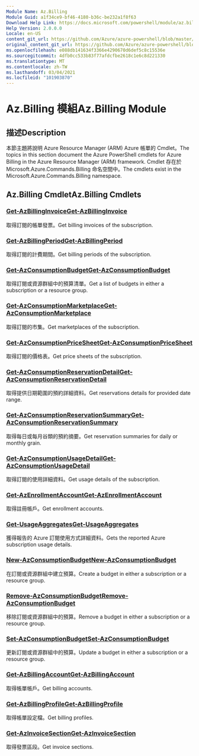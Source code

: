 ```yaml
---
Module Name: Az.Billing
Module Guid: a1f34ce9-bf46-4180-b36c-be232a1f8f63
Download Help Link: https://docs.microsoft.com/powershell/module/az.billing
Help Version: 2.0.0.0
Locale: en-US
content_git_url: https://github.com/Azure/azure-powershell/blob/master/src/Billing/Billing/help/Az.Billing.md
original_content_git_url: https://github.com/Azure/azure-powershell/blob/master/src/Billing/Billing/help/Az.Billing.md
ms.openlocfilehash: e088db141634f3366e4290670d6def5c8c15536e
ms.sourcegitcommit: 4dfb0cc533b83f77afdcfbe2618c1e6c8d221330
ms.translationtype: MT
ms.contentlocale: zh-TW
ms.lasthandoff: 03/04/2021
ms.locfileid: "101903870"
---
```

# <span data-ttu-id="0df36-101">Az.Billing 模組</span><span class="sxs-lookup"><span data-stu-id="0df36-101">Az.Billing Module</span></span>
## <span data-ttu-id="0df36-102">描述</span><span class="sxs-lookup"><span data-stu-id="0df36-102">Description</span></span>
<span data-ttu-id="0df36-103">本節主題將說明 Azure Resource Manager (ARM) Azure 帳單的 Cmdlet。</span><span class="sxs-lookup"><span data-stu-id="0df36-103">The topics in this section document the Azure PowerShell cmdlets for Azure Billing in the Azure Resource Manager (ARM) framework.</span></span> <span data-ttu-id="0df36-104">Cmdlet 存在於 Microsoft.Azure.Commands.Billing 命名空間中。</span><span class="sxs-lookup"><span data-stu-id="0df36-104">The cmdlets exist in the Microsoft.Azure.Commands.Billing namespace.</span></span>

## <span data-ttu-id="0df36-105">Az.Billing Cmdlet</span><span class="sxs-lookup"><span data-stu-id="0df36-105">Az.Billing Cmdlets</span></span>
### [<span data-ttu-id="0df36-106">Get-AzBillingInvoice</span><span class="sxs-lookup"><span data-stu-id="0df36-106">Get-AzBillingInvoice</span></span>](Get-AzBillingInvoice.md)
<span data-ttu-id="0df36-107">取得訂閱的帳單發票。</span><span class="sxs-lookup"><span data-stu-id="0df36-107">Get billing invoices of the subscription.</span></span>

### [<span data-ttu-id="0df36-108">Get-AzBillingPeriod</span><span class="sxs-lookup"><span data-stu-id="0df36-108">Get-AzBillingPeriod</span></span>](Get-AzBillingPeriod.md)
<span data-ttu-id="0df36-109">取得訂閱的計費期間。</span><span class="sxs-lookup"><span data-stu-id="0df36-109">Get billing periods of the subscription.</span></span>

### [<span data-ttu-id="0df36-110">Get-AzConsumptionBudget</span><span class="sxs-lookup"><span data-stu-id="0df36-110">Get-AzConsumptionBudget</span></span>](Get-AzConsumptionBudget.md)
<span data-ttu-id="0df36-111">取得訂閱或資源群組中的預算清單。</span><span class="sxs-lookup"><span data-stu-id="0df36-111">Get a list of budgets in either a subscription or a resource group.</span></span>

### [<span data-ttu-id="0df36-112">Get-AzConsumptionMarketplace</span><span class="sxs-lookup"><span data-stu-id="0df36-112">Get-AzConsumptionMarketplace</span></span>](Get-AzConsumptionMarketplace.md)
<span data-ttu-id="0df36-113">取得訂閱的市集。</span><span class="sxs-lookup"><span data-stu-id="0df36-113">Get marketplaces of the subscription.</span></span>

### [<span data-ttu-id="0df36-114">Get-AzConsumptionPriceSheet</span><span class="sxs-lookup"><span data-stu-id="0df36-114">Get-AzConsumptionPriceSheet</span></span>](Get-AzConsumptionPriceSheet.md)
<span data-ttu-id="0df36-115">取得訂閱的價格表。</span><span class="sxs-lookup"><span data-stu-id="0df36-115">Get price sheets of the subscription.</span></span>

### [<span data-ttu-id="0df36-116">Get-AzConsumptionReservationDetail</span><span class="sxs-lookup"><span data-stu-id="0df36-116">Get-AzConsumptionReservationDetail</span></span>](Get-AzConsumptionReservationDetail.md)
<span data-ttu-id="0df36-117">取得提供日期範圍的預約詳細資料。</span><span class="sxs-lookup"><span data-stu-id="0df36-117">Get reservations details for provided date range.</span></span>

### [<span data-ttu-id="0df36-118">Get-AzConsumptionReservationSummary</span><span class="sxs-lookup"><span data-stu-id="0df36-118">Get-AzConsumptionReservationSummary</span></span>](Get-AzConsumptionReservationSummary.md)
<span data-ttu-id="0df36-119">取得每日或每月谷類的預約摘要。</span><span class="sxs-lookup"><span data-stu-id="0df36-119">Get reservation summaries for daily or monthly grain.</span></span>

### [<span data-ttu-id="0df36-120">Get-AzConsumptionUsageDetail</span><span class="sxs-lookup"><span data-stu-id="0df36-120">Get-AzConsumptionUsageDetail</span></span>](Get-AzConsumptionUsageDetail.md)
<span data-ttu-id="0df36-121">取得訂閱的使用詳細資料。</span><span class="sxs-lookup"><span data-stu-id="0df36-121">Get usage details of the subscription.</span></span>

### [<span data-ttu-id="0df36-122">Get-AzEnrollmentAccount</span><span class="sxs-lookup"><span data-stu-id="0df36-122">Get-AzEnrollmentAccount</span></span>](Get-AzEnrollmentAccount.md)
<span data-ttu-id="0df36-123">取得註冊帳戶。</span><span class="sxs-lookup"><span data-stu-id="0df36-123">Get enrollment accounts.</span></span>

### [<span data-ttu-id="0df36-124">Get-UsageAggregates</span><span class="sxs-lookup"><span data-stu-id="0df36-124">Get-UsageAggregates</span></span>](Get-UsageAggregates.md)
<span data-ttu-id="0df36-125">獲得報告的 Azure 訂閱使用方式詳細資料。</span><span class="sxs-lookup"><span data-stu-id="0df36-125">Gets the reported Azure subscription usage details.</span></span>

### [<span data-ttu-id="0df36-126">New-AzConsumptionBudget</span><span class="sxs-lookup"><span data-stu-id="0df36-126">New-AzConsumptionBudget</span></span>](New-AzConsumptionBudget.md)
<span data-ttu-id="0df36-127">在訂閱或資源群組中建立預算。</span><span class="sxs-lookup"><span data-stu-id="0df36-127">Create a budget in either a subscription or a resource group.</span></span>

### [<span data-ttu-id="0df36-128">Remove-AzConsumptionBudget</span><span class="sxs-lookup"><span data-stu-id="0df36-128">Remove-AzConsumptionBudget</span></span>](Remove-AzConsumptionBudget.md)
<span data-ttu-id="0df36-129">移除訂閱或資源群組中的預算。</span><span class="sxs-lookup"><span data-stu-id="0df36-129">Remove a budget in either a subscription or a resource group.</span></span>

### [<span data-ttu-id="0df36-130">Set-AzConsumptionBudget</span><span class="sxs-lookup"><span data-stu-id="0df36-130">Set-AzConsumptionBudget</span></span>](Set-AzConsumptionBudget.md)
<span data-ttu-id="0df36-131">更新訂閱或資源群組中的預算。</span><span class="sxs-lookup"><span data-stu-id="0df36-131">Update a budget in either a subscription or a resource group.</span></span>

### [<span data-ttu-id="0df36-132">Get-AzBillingAccount</span><span class="sxs-lookup"><span data-stu-id="0df36-132">Get-AzBillingAccount</span></span>](Get-AzBillingAccount.md)
<span data-ttu-id="0df36-133">取得帳單帳戶。</span><span class="sxs-lookup"><span data-stu-id="0df36-133">Get billing accounts.</span></span>

### [<span data-ttu-id="0df36-134">Get-AzBillingProfile</span><span class="sxs-lookup"><span data-stu-id="0df36-134">Get-AzBillingProfile</span></span>](Get-AzBillingProfile.md)
<span data-ttu-id="0df36-135">取得帳單設定檔。</span><span class="sxs-lookup"><span data-stu-id="0df36-135">Get billing profiles.</span></span>

### [<span data-ttu-id="0df36-136">Get-AzInvoiceSection</span><span class="sxs-lookup"><span data-stu-id="0df36-136">Get-AzInvoiceSection</span></span>](Get-AzInvoiceSection.md)
<span data-ttu-id="0df36-137">取得發票區段。</span><span class="sxs-lookup"><span data-stu-id="0df36-137">Get invoice sections.</span></span>

